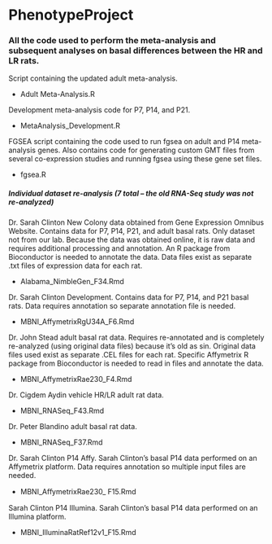 # PhenotypeProject

### All the code used to perform the meta-analysis and subsequent analyses on basal differences between the HR and LR rats.

Script containing the updated adult meta-analysis.
  - Adult Meta-Analysis.R

Development meta-analysis code for P7, P14, and P21.
  - MetaAnalysis_Development.R

FGSEA script containing the code used to run fgsea on adult and P14 meta-analysis genes. 
Also contains code for generating custom GMT files from several co-expression studies and running fgsea using these gene set files.
  - fgsea.R

##### Individual dataset re-analysis (7 total – the old RNA-Seq study was not re-analyzed)

Dr. Sarah Clinton New Colony data obtained from Gene Expression Omnibus Website. Contains data for P7, P14, P21, and adult basal rats. 
Only dataset not from our lab. Because the data was obtained online, it is raw data and requires additional processing and annotation. 
An R package from Bioconductor is needed to annotate the data. Data files exist as separate .txt files of expression data for each rat.
  - Alabama_NimbleGen_F34.Rmd

Dr. Sarah Clinton Development. Contains data for P7, P14, and P21 basal rats. 
Data requires annotation so separate annotation file is needed.
  - MBNI_AffymetrixRgU34A_F6.Rmd

Dr. John Stead adult basal rat data. Requires re-annotated and is completely re-analyzed (using original data files) 
because it’s old as sin. Original data files used exist as separate .CEL files for each rat. 
Specific Affymetrix R package from Bioconductor is needed to read in files and annotate the data.
  - MBNI_AffymetrixRae230_F4.Rmd

Dr. Cigdem Aydin vehicle HR/LR adult rat data.
  - MBNI_RNASeq_F43.Rmd

Dr. Peter Blandino adult basal rat data.
  - MBNI_RNASeq_F37.Rmd

Dr. Sarah Clinton P14 Affy. Sarah Clinton’s basal P14 data performed on an Affymetrix platform. 
Data requires annotation so multiple input files are needed.
  - MBNI_AﬀymetrixRae230_ F15.Rmd

Sarah Clinton P14 Illumina. Sarah Clinton’s basal P14 data performed on an Illumina platform.
  - MBNI_IlluminaRatRef12v1_F15.Rmd
